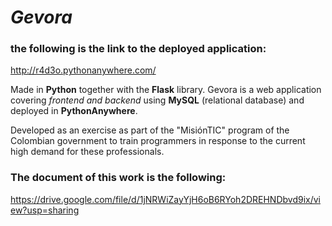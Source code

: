# _Gevora_
### the following is the link to the deployed application:
  http://r4d3o.pythonanywhere.com/

Made in **Python** together with the **Flask** library. Gevora is a web application covering _frontend and backend_ using **MySQL** (relational database) and deployed in **PythonAnywhere**.

Developed as an exercise as part of the "MisiónTIC" program of the Colombian government to train programmers in response to the current high demand for these professionals.

### The document of this work is the following:
  https://drive.google.com/file/d/1jNRWiZayYjH6oB6RYoh2DREHNDbvd9ix/view?usp=sharing
